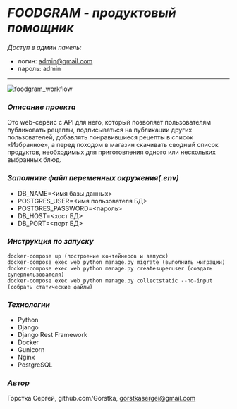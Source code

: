 # _FOODGRAM - продуктовый помощник_ 

_Доступ в админ панель:_
- логин: admin@gmail.com
- пароль: admin
____

![foodgram_workflow](https://github.com/Gorstka/foodgram-project-react/actions/workflows/foodgram_workflow.yml/badge.svg)

### _Описание проекта_

Это web-сервис с API для него, который позволяет пользователям публиковать рецепты, подписываться на публикации других пользователей, добавлять понравившиеся рецепты в список «Избранное», а перед походом в магазин скачивать сводный список продуктов, необходимых для приготовления одного или нескольких выбранных блюд.

### _Заполните файл переменных окружения(.env)_

- DB_NAME=<имя базы данных> 
- POSTGRES_USER=<имя пользователя БД> 
- POSTGRES_PASSWORD=<пароль> 
- DB_HOST=<хост БД> 
- DB_PORT=<порт БД> 

### _Инструкция по запуску_
```
docker-compose up (построение контейнеров и запуск)
docker-compose exec web python manage.py migrate (выполнить миграции)
docker-compose exec web python manage.py createsuperuser (создать суперпользователя)
docker-compose exec web python manage.py collectstatic --no-input (собрать статические файлы)
```

### _Технологии_

- Python 
- Django
- Django Rest Framework
- Docker
- Gunicorn
- Nginx
- PostgreSQL

### _Автор_

Горстка Сергей, github.com/Gorstka, gorstkasergei@gmail.com
